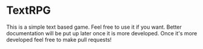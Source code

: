 TextRPG
=======

This is a simple text based game. Feel free to use it if you want. Better documentation will be put up later once it is more developed. Once it's more developed feel free to make pull requests!
